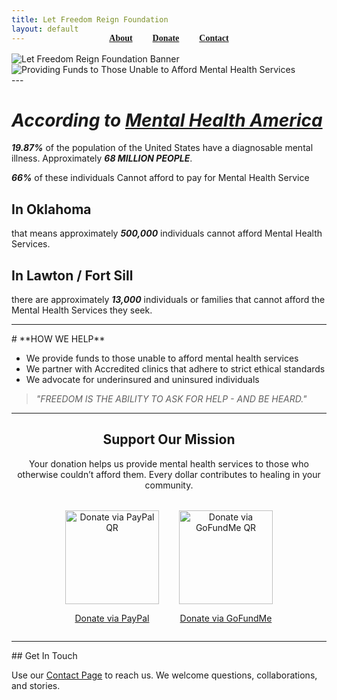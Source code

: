 ```yaml
---
title: Let Freedom Reign Foundation
layout: default
---
```

<!-- TOP -->
<div id="top"></div>

<div class="nav-links" style="text-align: center; margin-top: -2rem; padding-bottom: 1rem;">
  <a href="#about" style="margin: 0 1em; font-family: 'Barlow'; font-weight: 700;">About</a>
  <a href="#donate" style="margin: 0 1em; font-family: 'Barlow'; font-weight: 700;">Donate</a>
  <a href="#contact" style="margin: 0 1em; font-family: 'Barlow'; font-weight: 700;">Contact</a>
</div>

<div class="hero-container">
  <img id="hero-banner" src="/lfrf-mock/assets/graphics/hero-banner/lfrf-hero-banner-key.png" alt="Let Freedom Reign Foundation Banner" class="hero-banner" />
</div>

<div class="sub-banner-container">
  <img src="/lfrf-mock/assets/graphics/sub-banner/lfrf-sub-banner.png" alt="Providing Funds to Those Unable to Afford Mental Health Services" class="sub-banner" />
</div>
---

# ***According to [Mental Health America](https://mhanational.org/resources/quick-facts-and-statistics-about-mental-health/)***
 
 ***19.87%*** of the population of the United States have a diagnosable mental illness. Approximately ***68 MILLION PEOPLE***.

***66%*** of these individuals Cannot afford to pay for Mental Health Service

## **In Oklahoma**
that means approximately ***500,000*** individuals cannot afford Mental Health Services.

## **In Lawton / Fort Sill**
there are approximately ***13,000*** individuals or families that cannot afford the Mental Health Services they seek.

---
<!-- About Section -->
<div id="about"></div>
# **HOW WE HELP**

- We provide funds to those unable to afford mental health services
- We partner with Accredited clinics that adhere to strict ethical standards 
- We advocate for underinsured and uninsured individuals  

> *"FREEDOM IS THE ABILITY TO ASK FOR HELP - AND BE HEARD."*

---
<!-- Donate Section -->
<a id="donate"></a>
<h2 style="text-align: center;">Support Our Mission</h2>

<p style="text-align: center; max-width: 600px; margin: 0 auto;">
  Your donation helps us provide mental health services to those who otherwise couldn’t afford them. Every dollar contributes to healing in your community.
</p>

<div style="display: flex; flex-wrap: wrap; justify-content: center; gap: 2rem; margin-top: 2rem;">

  <div class="qr-block" style="text-align: center;">
  <img src="/lfrf-mock/assets/graphics/qr/paypal-qr.png" alt="Donate via PayPal QR" width="150" />
  <p><a href="https://www.paypal.com/..." target="_blank">Donate via PayPal</a></p>
</div>

<div class="qr-block" style="text-align: center;">
  <img src="/lfrf-mock/assets/graphics/qr/gofundme-qr.png" alt="Donate via GoFundMe QR" width="150" />
  <p><a href="https://www.gofundme.com/..." target="_blank">Donate via GoFundMe</a></p>
</div>

</div>

---
<!-- Contact Section -->
<div id="contact"></div>
## Get In Touch

Use our [Contact Page](/lfrf-mock/contact) to reach us. We welcome questions, collaborations, and stories.
